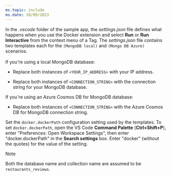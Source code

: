 ```yaml
---
ms.topic: include
ms.date: 10/09/2023
---
```


In the *.vscode* folder of the sample app, the *settings.json* file defines what happens when you use the Docker extension and select **Run** or **Run Interactive** from the context menu of a Tag. The *settings.json* file contains two templates each for the `(MongoDB local)` and `(Mongo DB Azure)` scenarios.</br></br>If you're using a local MongoDB database:

* Replace both instances of `<YOUR_IP_ADDRESS>` with your IP address.

* Replace both instances of `<CONNECTION_STRING>` with the connection string for your MongoDB database.

If you're using an Azure Cosmos DB for MongoDB database:

* Replace both instances of `<CONNECTION_STRING>` with the Azure Cosmos DB for MongoDB connection string.

Set the `docker.dockerPath` configuration setting used by the templates. To set `docker.dockerPath`, open the VS Code **Command Palette** (**Ctrl+Shift+P**), enter "Preferences: Open Workspace Settings", then enter "docker.dockerPath" in the **Search settings** box. Enter "docker" (without the quotes) for the value of the setting.

> [!NOTE]
> Both the database name and collection name are assumed to be `restaurants_reviews`.
